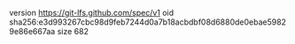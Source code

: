 version https://git-lfs.github.com/spec/v1
oid sha256:e3d993267cbc98d9feb7244d0a7b18acbdbf08d6880de0ebae59829e86e667aa
size 682
